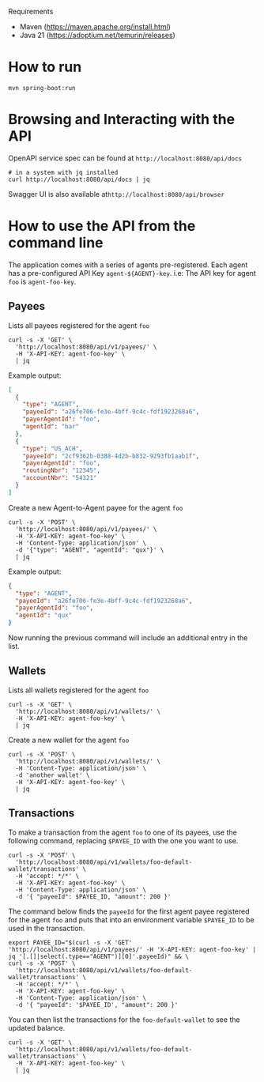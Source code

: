 Requirements
- Maven (https://maven.apache.org/install.html)
- Java 21 (https://adoptium.net/temurin/releases)

# How to run
```shell
mvn spring-boot:run
```

# Browsing and Interacting with the API

OpenAPI service spec can be found at `http://localhost:8080/api/docs`
```shell
# in a system with jq installed
curl http://localhost:8080/api/docs | jq 
```

Swagger UI is also available at`http://localhost:8080/api/browser`


# How to use the API from the command line

The application comes with a series of agents pre-registered. Each agent has a pre-configured API Key `agent-${AGENT}-key`. 
i.e: The API key for agent `foo` is `agent-foo-key`.

## Payees
Lists all payees registered for the agent `foo`
```shell
curl -s -X 'GET' \
  'http://localhost:8080/api/v1/payees/' \
  -H 'X-API-KEY: agent-foo-key' \
  | jq
```
Example output:
```json
[
  {
    "type": "AGENT",
    "payeeId": "a26fe706-fe3e-4bff-9c4c-fdf1923268a6",
    "payerAgentId": "foo",
    "agentId": "bar"
  },
  {
    "type": "US_ACH",
    "payeeId": "2cf9362b-0388-4d2b-b832-9293fb1aab1f",
    "payerAgentId": "foo",
    "routingNbr": "12345",
    "accountNbr": "54321"
  }
]
```

Create a new Agent-to-Agent payee for the agent `foo`
```shell
curl -s -X 'POST' \
  'http://localhost:8080/api/v1/payees/' \
  -H 'X-API-KEY: agent-foo-key' \
  -H 'Content-Type: application/json' \
  -d '{"type": "AGENT", "agentId": "qux"}' \
  | jq
```
Example output:
```json
{
  "type": "AGENT",
  "payeeId": "a26fe706-fe3e-4bff-9c4c-fdf1923268a6",
  "payerAgentId": "foo",
  "agentId": "qux"
}
```
Now running the previous command will include an additional entry in the list.

## Wallets

Lists all wallets registered for the agent `foo`
```shell
curl -s -X 'GET' \
  'http://localhost:8080/api/v1/wallets/' \
  -H 'X-API-KEY: agent-foo-key' \
  | jq
```

Create a new wallet for the agent `foo`
```shell
curl -s -X 'POST' \
  'http://localhost:8080/api/v1/wallets/' \
  -H 'Content-Type: application/json' \
  -d 'another wallet' \
  -H 'X-API-KEY: agent-foo-key' \
  | jq
```

## Transactions
To make a transaction from the agent `foo` to one of its payees, use the following command, replacing `$PAYEE_ID` with the one you want to use. 
```shell
curl -s -X 'POST' \
  'http://localhost:8080/api/v1/wallets/foo-default-wallet/transactions' \
  -H 'accept: */*' \
  -H 'X-API-KEY: agent-foo-key' \
  -H 'Content-Type: application/json' \
  -d '{ "payeeId": $PAYEE_ID, "amount": 200 }'
```

The command below finds the `payeeId` for the first agent payee registered for the agent `foo` and puts that into an environment variable `$PAYEE_ID` to be used in the transaction.
```shell
export PAYEE_ID="$(curl -s -X 'GET' 'http://localhost:8080/api/v1/payees/' -H 'X-API-KEY: agent-foo-key' | jq '[.[]|select(.type=="AGENT")][0]'.payeeId)" && \
curl -s -X 'POST' \
  'http://localhost:8080/api/v1/wallets/foo-default-wallet/transactions' \
  -H 'accept: */*' \
  -H 'X-API-KEY: agent-foo-key' \
  -H 'Content-Type: application/json' \
  -d '{ "payeeId": '$PAYEE_ID', "amount": 200 }'
```

You can then list the transactions for the `foo-default-wallet` to see the updated balance.
```shell
curl -s -X 'GET' \
  'http://localhost:8080/api/v1/wallets/foo-default-wallet/transactions' \
  -H 'X-API-KEY: agent-foo-key' \
  | jq
```